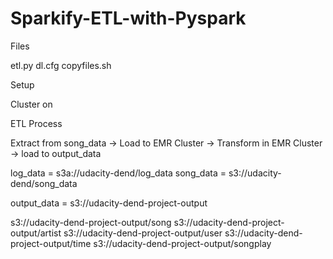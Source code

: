 # Sparkify-ETL-with-Pyspark

Files

etl.py
dl.cfg
copyfiles.sh

Setup

Cluster on




ETL Process

Extract from song_data -> Load to EMR Cluster -> Transform in EMR Cluster -> load to output_data



log_data = s3a://udacity-dend/log_data
song_data = s3://udacity-dend/song_data

output_data = s3://udacity-dend-project-output

s3://udacity-dend-project-output/song
s3://udacity-dend-project-output/artist
s3://udacity-dend-project-output/user
s3://udacity-dend-project-output/time
s3://udacity-dend-project-output/songplay
